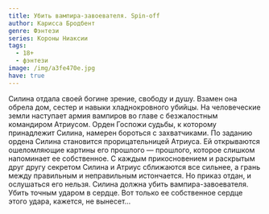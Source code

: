 ```yaml
---
title: Убить вампира-завоевателя. Spin-off
author: Карисса Бродбент
genre: Фэнтези
series: Короны Ниаксии
tags:
  - 18+
  - фэнтези
image: /img/a3fe470e.jpg
have: true
---
```

Силина отдала своей богине зрение, свободу и душу. Взамен она обрела дом, сестер и навыки хладнокровного убийцы. На человеческие земли наступает армия вампиров во главе с безжалостным командиром Атриусом. Орден Госпожи судьбы, к которому принадлежит Силина, намерен бороться с захватчиками. По заданию ордена Силина становится прорицательницей Атриуса. Ей открываются ошеломляющие картины его прошлого — прошлого, которое слишком напоминает ее собственное. С каждым прикосновением и раскрытым друг другу секретом Силина и Атриус сближаются все сильнее, а грань между правильным и неправильным истончается. Но приказ отдан, и ослушаться его нельзя. Силина должна убить вампира-завоевателя. Убить точным ударом в сердце. Вот только ее собственное сердце этого удара, кажется, не вынесет…